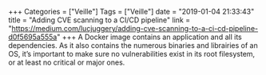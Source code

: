 +++
Categories = ["Veille"]
Tags = ["Veille"]
date = "2019-01-04 21:33:43"
title = "Adding CVE scanning to a CI/CD pipeline"
link = "https://medium.com/lucjuggery/adding-cve-scanning-to-a-ci-cd-pipeline-d0f5695a555a"
+++
A Docker image contains an application and all its dependencies. As it also contains the numerous binaries and librairies of an OS, it’s important to make sure no vulnerabilities exist in its root filesystem, or at least no critical or major ones.